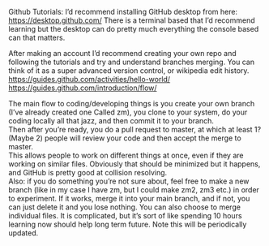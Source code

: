 Github Tutorials:
I’d recommend installing GitHub desktop from here: https://desktop.github.com/
There is a terminal based that I’d recommend learning but the desktop can do pretty much everything
the console based can that matters.

After making an account I’d recommend creating your own repo and following the tutorials 
and try and understand branches merging. You can think of it as a super advanced version control, or wikipedia edit history.
https://guides.github.com/activities/hello-world/
https://guides.github.com/introduction/flow/

The main flow to coding/developing things is you create your own branch (I’ve already created one Called zm), you clone to your system, do your coding locally all that jazz, and then commit it to your branch.  
Then after you’re ready, you do a pull request to master, at which at least 1? (Maybe 2) 
people will review your code and then accept the merge to master.  
This allows people to work on different things at once, even if they are working on similar files. Obviously that should be minimized but it happens, and GitHub is pretty good at collision resolving.  
Also: if you do something you’re not sure about, feel free to make a new branch 
(like in my case I have zm, but I could make zm2, zm3 etc.) in order to experiment. 
If it works, merge it into your main branch, and if not, you can just delete it and you lose nothing.
You can also choose to merge individual files.  It is complicated, but it’s sort of like spending 10 hours learning now should help long term future. Note this will be periodically updated.
